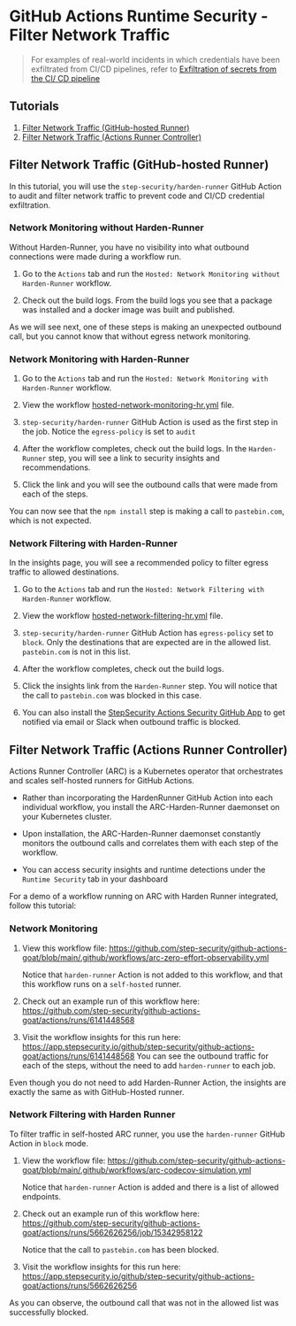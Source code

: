 # GitHub Actions Runtime Security - Filter Network Traffic

> For examples of real-world incidents in which credentials have been exfiltrated from CI/CD pipelines, refer to [Exfiltration of secrets from the CI/ CD pipeline](../Vulnerabilities/ExfiltratingCICDSecrets.md)

## Tutorials

1. [Filter Network Traffic (GitHub-hosted Runner)](#filter-network-traffic-github-hosted-runner)
2. [Filter Network Traffic (Actions Runner Controller)](#filter-network-traffic-actions-runner-controller)

## Filter Network Traffic (GitHub-hosted Runner)

In this tutorial, you will use the `step-security/harden-runner` GitHub Action to audit and filter network traffic to prevent code and CI/CD credential exfiltration.

### Network Monitoring without Harden-Runner

Without Harden-Runner, you have no visibility into what outbound connections were made during a workflow run.

1. Go to the `Actions` tab and run the `Hosted: Network Monitoring without Harden-Runner` workflow.

2. Check out the build logs. From the build logs you see that a package was installed and a docker image was built and published.

As we will see next, one of these steps is making an unexpected outbound call, but you cannot know that without egress network monitoring.

### Network Monitoring with Harden-Runner

1. Go to the `Actions` tab and run the `Hosted: Network Monitoring with Harden-Runner` workflow.

2. View the workflow [hosted-network-monitoring-hr.yml](../../.github/workflows/hosted-network-monitoring-hr.yml) file.

3. `step-security/harden-runner` GitHub Action is used as the first step in the job. Notice the `egress-policy` is set to `audit`

4. After the workflow completes, check out the build logs. In the `Harden-Runner` step, you will see a link to security insights and recommendations.

5. Click the link and you will see the outbound calls that were made from each of the steps.

You can now see that the `npm install` step is making a call to `pastebin.com`, which is not expected.

### Network Filtering with Harden-Runner

In the insights page, you will see a recommended policy to filter egress traffic to allowed destinations.

1. Go to the `Actions` tab and run the `Hosted: Network Filtering with Harden-Runner` workflow.

2. View the workflow [hosted-network-filtering-hr.yml](../../.github/workflows/hosted-network-filtering-hr.yml) file.

3. `step-security/harden-runner` GitHub Action has `egress-policy` set to `block`. Only the destinations that are expected are in the allowed list. `pastebin.com` is not in this list.

4. After the workflow completes, check out the build logs.

5. Click the insights link from the `Harden-Runner` step. You will notice that the call to `pastebin.com` was blocked in this case.

6. You can also install the [StepSecurity Actions Security GitHub App](https://github.com/apps/stepsecurity-actions-security) to get notified via email or Slack when outbound traffic is blocked.

## Filter Network Traffic (Actions Runner Controller)

Actions Runner Controller (ARC) is a Kubernetes operator that orchestrates and scales self-hosted runners for GitHub Actions.

- Rather than incorporating the HardenRunner GitHub Action into each individual workflow, you install the ARC-Harden-Runner daemonset on your Kubernetes cluster.

- Upon installation, the ARC-Harden-Runner daemonset constantly monitors the outbound calls and correlates them with each step of the workflow.

- You can access security insights and runtime detections under the `Runtime Security` tab in your dashboard

For a demo of a workflow running on ARC with Harden Runner integrated, follow this tutorial:

### Network Monitoring

1. View this workflow file:
   https://github.com/step-security/github-actions-goat/blob/main/.github/workflows/arc-zero-effort-observability.yml

   Notice that `harden-runner` Action is not added to this workflow, and that this workflow runs on a `self-hosted` runner.

2. Check out an example run of this workflow here:
   https://github.com/step-security/github-actions-goat/actions/runs/6141448568

3. Visit the workflow insights for this run here:
   https://app.stepsecurity.io/github/step-security/github-actions-goat/actions/runs/6141448568
   You can see the outbound traffic for each of the steps, without the need to add `harden-runner` to each job.

Even though you do not need to add Harden-Runner Action, the insights are exactly the same as with GitHub-Hosted runner.

### Network Filtering with Harden Runner

To filter traffic in self-hosted ARC runner, you use the `harden-runner` GitHub Action in `block` mode.

1. View the workflow file:
   https://github.com/step-security/github-actions-goat/blob/main/.github/workflows/arc-codecov-simulation.yml

   Notice that `harden-runner` Action is added and there is a list of allowed endpoints.

2. Check out an example run of this workflow here:
   https://github.com/step-security/github-actions-goat/actions/runs/5662626256/job/15342958122

   Notice that the call to `pastebin.com` has been blocked.

3. Visit the workflow insights for this run here: https://app.stepsecurity.io/github/step-security/github-actions-goat/actions/runs/5662626256

As you can observe, the outbound call that was not in the allowed list was successfully blocked.
